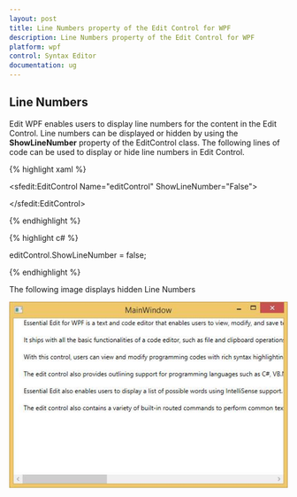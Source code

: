 ```yaml
---
layout: post
title: Line Numbers property of the Edit Control for WPF
description: Line Numbers property of the Edit Control for WPF
platform: wpf
control: Syntax Editor
documentation: ug
---
```


## Line Numbers

Edit WPF enables users to display line numbers for the content in the Edit Control. Line numbers can be displayed or hidden by using the **ShowLineNumber** property of the EditControl class. The following lines of code can be used to display or hide line numbers in Edit Control. 

{% highlight xaml %}

<sfedit:EditControl Name="editControl" ShowLineNumber="False">

</sfedit:EditControl>




{% endhighlight %}

{% highlight c# %}

editControl.ShowLineNumber = false;

{% endhighlight %}


The following image displays hidden Line Numbers



![](Line-Numbers_images/Line-Numbers_img1.jpeg)


